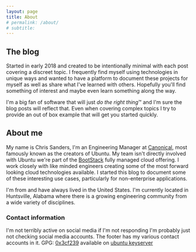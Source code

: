 ```yaml
---
layout: page
title: About
# permalink: /about/
# subtitle: 
---
```



## The blog

Started in early 2018 and created to be intentionally minimal with each post
covering a discreet topic. I frequently find myself using technologies in unique
ways and wanted to have a platform to document these projects for myself as well
as share what I've learned with others. Hopefully you'll find something of
interest and maybe even learn something along the way.

I'm a big fan of software that will just *do the right thing*&trade; and I'm
sure the blog posts will reflect that. Even when covering complex topics I try
to provide an out of box example that will get you started quickly.

## About me

<!-- <img style="float: right;" src="/img/me.png"/> -->
My name is Chris Sanders, I'm an Engineering Manager at [Canonical][canonical],
most famously known as the creators of Ubuntu. My team isn't directly involved
with Ubuntu we're part of the [BootStack][bootstack] fully managed cloud
offering. I work closely with like minded engineers creating some of the most
forward looking cloud technologies available. I started this blog to document
some of these interesting use cases, particularly for non-enterprise
applications.


I'm from and have always lived in the United States. I'm currently located in
Huntsville, Alabama where there is a growing engineering community from a wide
variety of disciplines.

### Contact information
I'm not terribly active on social media if I'm not responding I'm
probably just not checking social media accounts. The footer has my various
contact accounts in it.
GPG: [0x3cf239][gpg-key] available on [ubuntu keyserver][ubuntu-keyserver]



[canonical]: http://www.canonical.com/
[bootstack]: https://www.ubuntu.com/cloud/managed-cloud
[gpg-key]: http://keyserver.ubuntu.com/pks/lookup?op=vindex&search=0x3cf239734cdbfd58&fingerprint=on
[ubuntu-keyserver]: http://keyserver.ubuntu.com
[twitter]: https://twitter.com/c_sanders
[linkedin]: https://www.linkedin.com/in/sanderschrism/

